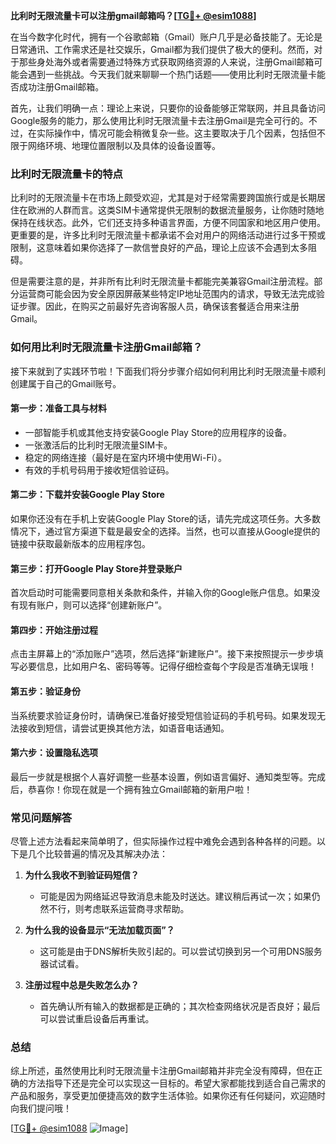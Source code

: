 **比利时无限流量卡可以注册gmail邮箱吗？[[TG💪+ @esim1088](https://t.me/s/esim1088)]**

在当今数字化时代，拥有一个谷歌邮箱（Gmail）账户几乎是必备技能了。无论是日常通讯、工作需求还是社交娱乐，Gmail都为我们提供了极大的便利。然而，对于那些身处海外或者需要通过特殊方式获取网络资源的人来说，注册Gmail邮箱可能会遇到一些挑战。今天我们就来聊聊一个热门话题——使用比利时无限流量卡能否成功注册Gmail邮箱。

首先，让我们明确一点：理论上来说，只要你的设备能够正常联网，并且具备访问Google服务的能力，那么使用比利时无限流量卡去注册Gmail是完全可行的。不过，在实际操作中，情况可能会稍微复杂一些。这主要取决于几个因素，包括但不限于网络环境、地理位置限制以及具体的设备设置等。

### **比利时无限流量卡的特点**

比利时的无限流量卡在市场上颇受欢迎，尤其是对于经常需要跨国旅行或是长期居住在欧洲的人群而言。这类SIM卡通常提供无限制的数据流量服务，让你随时随地保持在线状态。此外，它们还支持多种语言界面，方便不同国家和地区用户使用。更重要的是，许多比利时无限流量卡都承诺不会对用户的网络活动进行过多干预或限制，这意味着如果你选择了一款信誉良好的产品，理论上应该不会遇到太多阻碍。

但是需要注意的是，并非所有比利时无限流量卡都能完美兼容Gmail注册流程。部分运营商可能会因为安全原因屏蔽某些特定IP地址范围内的请求，导致无法完成验证步骤。因此，在购买之前最好先咨询客服人员，确保该套餐适合用来注册Gmail。

### **如何用比利时无限流量卡注册Gmail邮箱？**

接下来就到了实践环节啦！下面我们将分步骤介绍如何利用比利时无限流量卡顺利创建属于自己的Gmail账号。

#### **第一步：准备工具与材料**
- 一部智能手机或其他支持安装Google Play Store的应用程序的设备。
- 一张激活后的比利时无限流量SIM卡。
- 稳定的网络连接（最好是在室内环境中使用Wi-Fi）。
- 有效的手机号码用于接收短信验证码。

#### **第二步：下载并安装Google Play Store**
如果你还没有在手机上安装Google Play Store的话，请先完成这项任务。大多数情况下，通过官方渠道下载是最安全的选择。当然，也可以直接从Google提供的链接中获取最新版本的应用程序包。

#### **第三步：打开Google Play Store并登录账户**
首次启动时可能需要同意相关条款和条件，并输入你的Google账户信息。如果没有现有账户，则可以选择“创建新账户”。

#### **第四步：开始注册过程**
点击主屏幕上的“添加账户”选项，然后选择“新建账户”。接下来按照提示一步步填写必要信息，比如用户名、密码等等。记得仔细检查每个字段是否准确无误哦！

#### **第五步：验证身份**
当系统要求验证身份时，请确保已准备好接受短信验证码的手机号码。如果发现无法接收到短信，请尝试更换其他方法，如语音电话通知。

#### **第六步：设置隐私选项**
最后一步就是根据个人喜好调整一些基本设置，例如语言偏好、通知类型等。完成后，恭喜你！你现在就是一个拥有独立Gmail邮箱的新用户啦！

### **常见问题解答**

尽管上述方法看起来简单明了，但实际操作过程中难免会遇到各种各样的问题。以下是几个比较普遍的情况及其解决办法：

1. **为什么我收不到验证码短信？**
   - 可能是因为网络延迟导致消息未能及时送达。建议稍后再试一次；如果仍然不行，则考虑联系运营商寻求帮助。

2. **为什么我的设备显示“无法加载页面”？**
   - 这可能是由于DNS解析失败引起的。可以尝试切换到另一个可用DNS服务器试试看。

3. **注册过程中总是失败怎么办？**
   - 首先确认所有输入的数据都是正确的；其次检查网络状况是否良好；最后可以尝试重启设备后再重试。

### **总结**

综上所述，虽然使用比利时无限流量卡注册Gmail邮箱并非完全没有障碍，但在正确的方法指导下还是完全可以实现这一目标的。希望大家都能找到适合自己需求的产品和服务，享受更加便捷高效的数字生活体验。如果你还有任何疑问，欢迎随时向我们提问哦！

[[TG💪+ @esim1088](https://t.me/s/esim1088) ![Image](https://i.postimg.cc/4NQfJmqS/Snipaste-2025-05-13-00-14-12.png)]